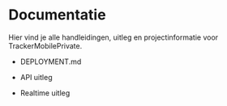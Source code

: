 # Documentatie

Hier vind je alle handleidingen, uitleg en projectinformatie voor TrackerMobilePrivate.

- DEPLOYMENT.md
- API uitleg

- Realtime uitleg
